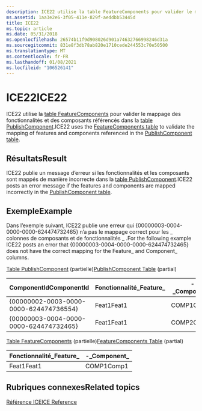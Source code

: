 ```yaml
---
description: ICE22 utilise la table FeatureComponents pour valider le mappage des fonctionnalités et des composants référencés dans la table PublishComponent.
ms.assetid: 1aa3e2e6-3f05-411e-829f-aeddbb53445d
title: ICE22
ms.topic: article
ms.date: 05/31/2018
ms.openlocfilehash: 26574b11f9d908026d901a74632766998246d31a
ms.sourcegitcommit: 831e8f3db78ab820e1710cede244553c70e50500
ms.translationtype: MT
ms.contentlocale: fr-FR
ms.lasthandoff: 01/08/2021
ms.locfileid: "106526141"
---
```

# <a name="ice22"></a><span data-ttu-id="71da2-103">ICE22</span><span class="sxs-lookup"><span data-stu-id="71da2-103">ICE22</span></span>

<span data-ttu-id="71da2-104">ICE22 utilise la [table FeatureComponents](featurecomponents-table.md) pour valider le mappage des fonctionnalités et des composants référencés dans la [table PublishComponent](publishcomponent-table.md).</span><span class="sxs-lookup"><span data-stu-id="71da2-104">ICE22 uses the [FeatureComponents table](featurecomponents-table.md) to validate the mapping of features and components referenced in the [PublishComponent table](publishcomponent-table.md).</span></span>

## <a name="result"></a><span data-ttu-id="71da2-105">Résultats</span><span class="sxs-lookup"><span data-stu-id="71da2-105">Result</span></span>

<span data-ttu-id="71da2-106">ICE22 publie un message d’erreur si les fonctionnalités et les composants sont mappés de manière incorrecte dans la [table PublishComponent](publishcomponent-table.md).</span><span class="sxs-lookup"><span data-stu-id="71da2-106">ICE22 posts an error message if the features and components are mapped incorrectly in the [PublishComponent table](publishcomponent-table.md).</span></span>

## <a name="example"></a><span data-ttu-id="71da2-107">Exemple</span><span class="sxs-lookup"><span data-stu-id="71da2-107">Example</span></span>

<span data-ttu-id="71da2-108">Dans l’exemple suivant, ICE22 publie une erreur qui {00000003-0004-0000-0000-624474732465} n’a pas le mappage correct pour les \_ colonnes de composants et de fonctionnalités \_ .</span><span class="sxs-lookup"><span data-stu-id="71da2-108">For the following example ICE22 posts an error that {00000003-0004-0000-0000-624474732465} does not have the correct mapping for the Feature\_ and Component\_ columns.</span></span>

<span data-ttu-id="71da2-109">[Table PublishComponent](publishcomponent-table.md) (partielle)</span><span class="sxs-lookup"><span data-stu-id="71da2-109">[PublishComponent Table](publishcomponent-table.md) (partial)</span></span>



| <span data-ttu-id="71da2-110">ComponentId</span><span class="sxs-lookup"><span data-stu-id="71da2-110">ComponentId</span></span>                            | <span data-ttu-id="71da2-111">Fonctionnalité\_</span><span class="sxs-lookup"><span data-stu-id="71da2-111">Feature\_</span></span> | <span data-ttu-id="71da2-112">-\_</span><span class="sxs-lookup"><span data-stu-id="71da2-112">Component\_</span></span> |
|----------------------------------------|-----------|-------------|
| {00000002-0003-0000-0000-624474736554} | <span data-ttu-id="71da2-113">Feat1</span><span class="sxs-lookup"><span data-stu-id="71da2-113">Feat1</span></span>     | <span data-ttu-id="71da2-114">COMP1</span><span class="sxs-lookup"><span data-stu-id="71da2-114">Comp1</span></span>       |
| {00000003-0004-0000-0000-624474732465} | <span data-ttu-id="71da2-115">Feat1</span><span class="sxs-lookup"><span data-stu-id="71da2-115">Feat1</span></span>     | <span data-ttu-id="71da2-116">COMP2</span><span class="sxs-lookup"><span data-stu-id="71da2-116">Comp2</span></span>       |



 

<span data-ttu-id="71da2-117">[Table FeatureComponents](featurecomponents-table.md) (partielle)</span><span class="sxs-lookup"><span data-stu-id="71da2-117">[FeatureComponents Table](featurecomponents-table.md) (partial)</span></span>



| <span data-ttu-id="71da2-118">Fonctionnalité\_</span><span class="sxs-lookup"><span data-stu-id="71da2-118">Feature\_</span></span> | <span data-ttu-id="71da2-119">-\_</span><span class="sxs-lookup"><span data-stu-id="71da2-119">Component\_</span></span> |
|-----------|-------------|
| <span data-ttu-id="71da2-120">Feat1</span><span class="sxs-lookup"><span data-stu-id="71da2-120">Feat1</span></span>     | <span data-ttu-id="71da2-121">COMP1</span><span class="sxs-lookup"><span data-stu-id="71da2-121">Comp1</span></span>       |



 

## <a name="related-topics"></a><span data-ttu-id="71da2-122">Rubriques connexes</span><span class="sxs-lookup"><span data-stu-id="71da2-122">Related topics</span></span>

<dl> <dt>

[<span data-ttu-id="71da2-123">Référence ICE</span><span class="sxs-lookup"><span data-stu-id="71da2-123">ICE Reference</span></span>](ice-reference.md)
</dt> </dl>

 

 



